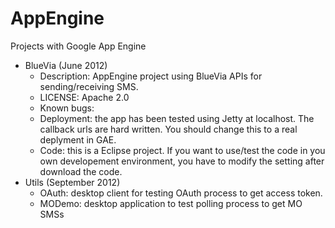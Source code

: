 AppEngine
=========

Projects with Google App Engine
  - BlueVia (June 2012)
    - Description: AppEngine project using BlueVia APIs for sending/receiving SMS.
    - LICENSE: Apache 2.0
    - Known bugs:
    - Deployment: the app has been tested using Jetty at localhost. The callback urls are hard written. You should 
      change this to a real deplyment in GAE.
    - Code: this is a Eclipse project. If you want to use/test the code in you own developement environment, you 
      have to modify the setting after download the code. 
  - Utils (September 2012)
    - OAuth: desktop client for testing OAuth process to get access token.
    - MODemo: desktop application to test polling process to get MO SMSs